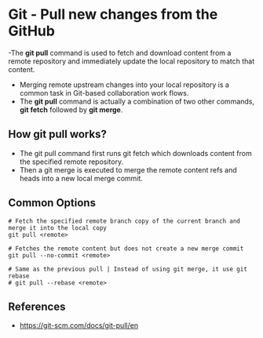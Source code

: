 # Git - Pull new changes from the GitHub

-The **git pull** command is used to fetch and download content from a remote repository and immediately update the local repository to match that content.

- Merging remote upstream changes into your local repository is a common task in Git-based collaboration work flows.
- The **git pull** command is actually a combination of two other commands, **git fetch** followed by **git merge**.

## How git pull works?

- The git pull command first runs git fetch which downloads content from the specified remote repository.
- Then a git merge is executed to merge the remote content refs and heads into a new local merge commit.

## Common Options

```
# Fetch the specified remote branch copy of the current branch and merge it into the local copy
git pull <remote>

# Fetches the remote content but does not create a new merge commit
git pull --no-commit <remote>

# Same as the previous pull | Instead of using git merge, it use git rebase
# git pull --rebase <remote>
```

## References

- https://git-scm.com/docs/git-pull/en
